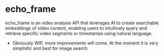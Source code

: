 # echo_frame
echo_frame is an video analysis API that leverages AI to create searchable embeddings of video content, enabling users to intuitively query and retrieve specific video segments or timestamps using natural language.

- Obviously WIP, more improvements will come. At the moment it is very simplistic and best for image search.
